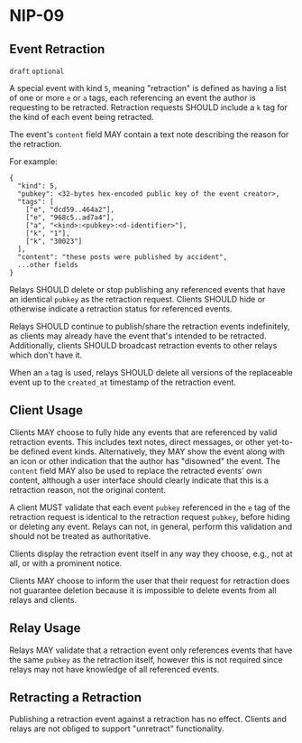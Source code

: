 NIP-09
======

Event Retraction
--------------

`draft` `optional`

A special event with kind `5`, meaning "retraction" is defined as having a list of one or more `e` or `a` tags, each referencing an event the author is requesting to be retracted. Retraction requests SHOULD include a `k` tag for the kind of each event being retracted.

The event's `content` field MAY contain a text note describing the reason for the retraction.

For example:

```
{
  "kind": 5,
  "pubkey": <32-bytes hex-encoded public key of the event creator>,
  "tags": [
    ["e", "dcd59..464a2"],
    ["e", "968c5..ad7a4"],
    ["a", "<kind>:<pubkey>:<d-identifier>"],
    ["k", "1"],
    ["k", "30023"]
  ],
  "content": "these posts were published by accident",
  ...other fields
}
```

Relays SHOULD delete or stop publishing any referenced events that have an identical `pubkey` as the retraction request.  Clients SHOULD hide or otherwise indicate a retraction status for referenced events.

Relays SHOULD continue to publish/share the retraction events indefinitely, as clients may already have the event that's intended to be retracted. Additionally, clients SHOULD broadcast retraction events to other relays which don't have it.

When an `a` tag is used, relays SHOULD delete all versions of the replaceable event up to the `created_at` timestamp of the retraction event.

## Client Usage

Clients MAY choose to fully hide any events that are referenced by valid retraction events.  This includes text notes, direct messages, or other yet-to-be defined event kinds.  Alternatively, they MAY show the event along with an icon or other indication that the author has "disowned" the event.  The `content` field MAY also be used to replace the retracted events' own content, although a user interface should clearly indicate that this is a retraction reason, not the original content.

A client MUST validate that each event `pubkey` referenced in the `e` tag of the retraction request is identical to the retraction request `pubkey`, before hiding or deleting any event.  Relays can not, in general, perform this validation and should not be treated as authoritative.

Clients display the retraction event itself in any way they choose, e.g., not at all, or with a prominent notice.

Clients MAY choose to inform the user that their request for retraction does not guarantee deletion because it is impossible to delete events from all relays and clients.

## Relay Usage

Relays MAY validate that a retraction event only references events that have the same `pubkey` as the retraction itself, however this is not required since relays may not have knowledge of all referenced events.

## Retracting a Retraction

Publishing a retraction event against a retraction has no effect.  Clients and relays are not obliged to support "unretract" functionality.
